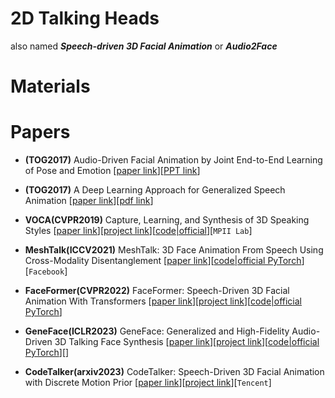 # 2D Talking Heads
also named ***Speech-driven 3D Facial Animation*** or ***Audio2Face***

# Materials


# Papers

* **(TOG2017)** Audio-Driven Facial Animation by Joint End-to-End Learning of Pose and Emotion [[paper link](https://dl.acm.org/doi/abs/10.1145/3072959.3073658)][[PPT link](https://pdfs.semanticscholar.org/95b8/03d07c37e8349bd7b1318367d8237c76cbc0.pdf)]

* **(TOG2017)** A Deep Learning Approach for Generalized Speech Animation [[paper link](https://dl.acm.org/doi/abs/10.1145/3072959.3073699)][[pdf link](https://ueaeprints.uea.ac.uk/id/eprint/64948/1/Accepted_manuscript.pdf)]

* **VOCA(CVPR2019)** Capture, Learning, and Synthesis of 3D Speaking Styles [[paper link](https://openaccess.thecvf.com/content_CVPR_2019/html/Cudeiro_Capture_Learning_and_Synthesis_of_3D_Speaking_Styles_CVPR_2019_paper.html)][[project link](https://voca.is.tue.mpg.de/)][[code|official](https://github.com/TimoBolkart/voca)][`MPII Lab`]

* **MeshTalk(ICCV2021)** MeshTalk: 3D Face Animation From Speech Using Cross-Modality Disentanglement
 [[paper link](https://openaccess.thecvf.com/content/ICCV2021/html/Richard_MeshTalk_3D_Face_Animation_From_Speech_Using_Cross-Modality_Disentanglement_ICCV_2021_paper.html)][[code|official PyTorch](https://github.com/facebookresearch/meshtalk)][`Facebook`]

* **FaceFormer(CVPR2022)** FaceFormer: Speech-Driven 3D Facial Animation With Transformers [[paper link](https://openaccess.thecvf.com/content/CVPR2022/html/Fan_FaceFormer_Speech-Driven_3D_Facial_Animation_With_Transformers_CVPR_2022_paper.html)][[project link](https://evelynfan.github.io/audio2face/)][[code|official PyTorch](https://github.com/EvelynFan/FaceFormer)]

* **GeneFace(ICLR2023)** GeneFace: Generalized and High-Fidelity Audio-Driven 3D Talking Face Synthesis [[paper link](https://arxiv.org/abs/2301.13430)][[project link](https://geneface.github.io/)][[code|official PyTorch](https://github.com/yerfor/GeneFace)][]

* **CodeTalker(arxiv2023)** CodeTalker: Speech-Driven 3D Facial Animation with Discrete Motion Prior [[paper link](https://arxiv.org/abs/2301.02379)][[project link](https://doubiiu.github.io/projects/codetalker/)][`Tencent`]
